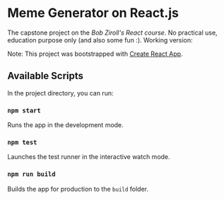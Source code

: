 # Meme Generator on React.js

The capstone project on the *Bob Ziroll's React course*. No practical use, education purpose only (and also some fun :).
Working version: 


Note: This project was bootstrapped with [Create React App](https://github.com/facebook/create-react-app).

## Available Scripts

In the project directory, you can run:

### `npm start`

Runs the app in the development mode.<br />

### `npm test`

Launches the test runner in the interactive watch mode.<br />

### `npm run build`

Builds the app for production to the `build` folder.<br />
